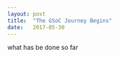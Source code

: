 ```yaml
---
layout: post
title:  "The GSoC Journey Begins"
date:   2017-05-30
---
```



what has be done so far
